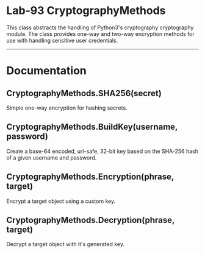 # Lab-93 CryptographyMethods
This class abstracts the handling of Python3's cryptography cryptography module.  The class provides one-way and two-way encryption methods for use with handling sensitive user credentials.

---

# Documentation
## CryptographyMethods.SHA256(secret)
Simple one-way encryption for hashing secrets.
## CryptographyMethods.BuildKey(username, password)
Create a base-64 encoded, url-safe, 32-bit key based on the SHA-256 hash
of a given username and password.
## CryptographyMethods.Encryption(phrase, target)
Encrypt a target object using a custom key.
## CryptographyMethods.Decryption(phrase, target)
Decrypt a target object with it's generated key.